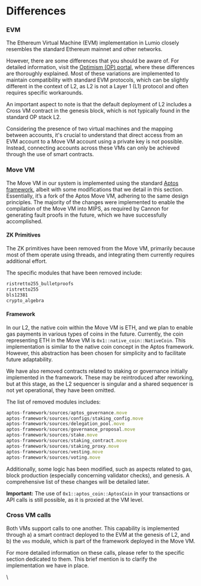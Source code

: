 # Differences

### EVM

The Ethereum Virtual Machine (EVM) implementation in Lumio closely resembles the standard Ethereum mainnet and other networks.

However, there are some differences that you should be aware of. For detailed information, visit the [Optimism (OP) portal](https://stack.optimism.io/docs/releases/bedrock/differences/), where these differences are thoroughly explained. Most of these variations are implemented to maintain compatibility with standard EVM protocols, which can be slightly different in the context of L2, as L2 is not a Layer 1 (L1) protocol and often requires specific workarounds.

An important aspect to note is that the default deployment of L2 includes a Cross VM contract in the genesis block, which is not typically found in the standard OP stack L2.

Considering the presence of two virtual machines and the mapping between accounts, it's crucial to understand that direct access from an EVM account to a Move VM account using a private key is not possible. Instead, connecting accounts across these VMs can only be achieved through the use of smart contracts.

### Move VM

The Move VM in our system is implemented using the standard [Aptos framework](https://github.com/aptos-labs/aptos-core/tree/main/aptos-move/framework), albeit with some modifications that we detail in this section. Essentially, it’s a fork of the Aptos Move VM, adhering to the same design principles. The majority of the changes were implemented to enable the compilation of the Move VM into MIPS, as required by Cannon for generating fault proofs in the future, which we have successfully accomplished.

#### ZK Primitives

The ZK primitives have been removed from the Move VM, primarily because most of them operate using threads, and integrating them currently requires additional effort.

The specific modules that have been removed include:

```jsx
ristretto255_bulletproofs
ristretto255
bls12381
crypto_algebra
```

#### Framework

In our L2, the native coin within the Move VM is ETH, and we plan to enable gas payments in various types of coins in the future. Currently, the coin representing ETH in the Move VM is `0x1::native_coin::NativeCoin`. This implementation is similar to the native coin concept in the Aptos framework. However, this abstraction has been chosen for simplicity and to facilitate future adaptability.

We have also removed contracts related to staking or governance initially implemented in the framework. These may be reintroduced after reworking, but at this stage, as the L2 sequencer is singular and a shared sequencer is not yet operational, they have been omitted.

The list of removed modules includes:

```jsx
aptos-framework/sources/aptos_governance.move
aptos-framework/sources/configs/staking_config.move
aptos-framework/sources/delegation_pool.move
aptos-framework/sources/governance_proposal.move
aptos-framework/sources/stake.move
aptos-framework/sources/staking_contract.move
aptos-framework/sources/staking_proxy.move
aptos-framework/sources/vesting.move
aptos-framework/sources/voting.move
```

Additionally, some logic has been modified, such as aspects related to gas, block production (especially concerning validator checks), and genesis. A comprehensive list of these changes will be detailed later.

**Important:** The use of `0x1::aptos_coin::AptosCoin` in your transactions or API calls is still possible, as it is proxied at the VM level.

### Cross VM calls

Both VMs support calls to one another. This capability is implemented through a) a smart contract deployed to the EVM at the genesis of L2, and b) the `vms` module, which is part of the framework deployed in the Move VM.

For more detailed information on these calls, please refer to the specific section dedicated to them. This brief mention is to clarify the implementation we have in place.

\
